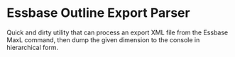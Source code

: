 # Essbase Outline Export Parser

Quick and dirty utility that can process an export XML file from the Essbase 
MaxL command, then dump the given dimension to the console in hierarchical form.


